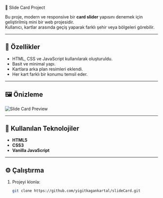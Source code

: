 🌅 Slide Card Project

Bu proje, modern ve responsive bir **card slider** yapısını denemek için geliştirilmiş mini bir web projesidir.  
Kullanıcı, kartlar arasında geçiş yaparak farklı şehir veya bölgeleri görebilir.

---

## 🧩 Özellikler

- HTML, CSS ve JavaScript kullanılarak oluşturuldu.  
- Basit ve minimal yapı.  
- Kartlara arka plan resimleri eklendi.  
- Her kart farklı bir konumu temsil eder.

---

## 🖼️ Önizleme

![Slide Card Preview](./prew.gif)

---

## 🧠 Kullanılan Teknolojiler

- **HTML5**
- **CSS3**
- **Vanilla JavaScript**

---

## ⚙️ Çalıştırma

1. Projeyi klonla:
   ```bash
   git clone https://github.com/yigitkagankartal/slideCard.git
